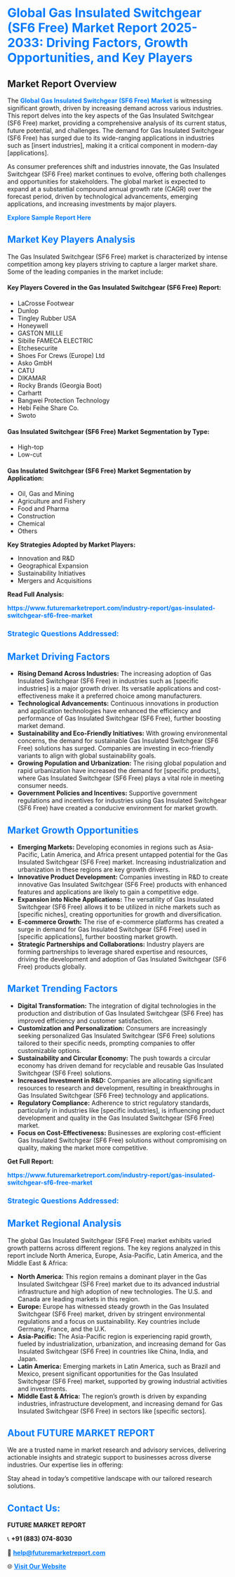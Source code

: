 <h1 style="color: #007BFF;">Global Gas Insulated Switchgear (SF6 Free) Market Report 2025-2033: Driving Factors, Growth Opportunities, and Key Players</h1>

<section id="overview">
<h2>Market Report Overview</h2>
<p>The <a href="https://www.futuremarketreport.com/industry-report/gas-insulated-switchgear-sf6-free-market" style="color: #007BFF; text-decoration: none;"><strong>Global Gas Insulated Switchgear (SF6 Free) Market</strong></a> is witnessing significant growth, driven by increasing demand across various industries. This report delves into the key aspects of the Gas Insulated Switchgear (SF6 Free) market, providing a comprehensive analysis of its current status, future potential, and challenges. The demand for Gas Insulated Switchgear (SF6 Free) has surged due to its wide-ranging applications in industries such as [insert industries], making it a critical component in modern-day [applications].</p>
<p>As consumer preferences shift and industries innovate, the Gas Insulated Switchgear (SF6 Free) market continues to evolve, offering both challenges and opportunities for stakeholders. The global market is expected to expand at a substantial compound annual growth rate (CAGR) over the forecast period, driven by technological advancements, emerging applications, and increasing investments by major players.</p>
</section>

<section id="overview">
<p><a href="https://www.futuremarketreport.com/request-sample/reportId=37675" style="color: #007BFF; text-decoration: none;"><strong>Explore Sample Report Here</strong></a></p>
</section>

<section id="key-players">
<h2 style="color: #007BFF;">Market Key Players Analysis</h2>
<p>The Gas Insulated Switchgear (SF6 Free) market is characterized by intense competition among key players striving to capture a larger market share. Some of the leading companies in the market include:</p>
<h4>Key Players Covered in the Gas Insulated Switchgear (SF6 Free) Report:</h4>
<ul><li>LaCrosse Footwear</li><li>Dunlop</li><li>Tingley Rubber USA</li><li>Honeywell</li><li>GASTON MILLE</li><li>Sibille FAMECA ELECTRIC</li><li>Etchesecurite</li><li>Shoes For Crews (Europe) Ltd</li><li>Asko GmbH</li><li>CATU</li><li>DIKAMAR</li><li>Rocky Brands (Georgia Boot)</li><li>Carhartt</li><li>Bangwei Protection Technology</li><li>Hebi Feihe Share Co.</li><li>Swoto</li></ul>
<h4>Gas Insulated Switchgear (SF6 Free) Market Segmentation by Type:</h4>
<ul><li>High-top</li><li>Low-cut</li></ul>

<h4>Gas Insulated Switchgear (SF6 Free) Market Segmentation by Application:</h4>
<ul><li>Oil, Gas and Mining</li><li>Agriculture and Fishery</li><li>Food and Pharma</li><li>Construction</li><li>Chemical</li><li>Others</li></ul>
<p><strong>Key Strategies Adopted by Market Players:</strong></p>
<ul>
<li>Innovation and R&D</li>
<li>Geographical Expansion</li>
<li>Sustainability Initiatives</li>
<li>Mergers and Acquisitions</li>
</ul>
</section>

<section>
<p><strong>Read Full Analysis: </strong></p><a href="https://www.futuremarketreport.com/industry-report/gas-insulated-switchgear-sf6-free-market" style="color: #007BFF; text-decoration: none;"><strong>https://www.futuremarketreport.com/industry-report/gas-insulated-switchgear-sf6-free-market</strong></a>
<h3 style="color: #007BFF;">Strategic Questions Addressed:</h3>
</section>

<section id="driving-factors">
<h2 style="color: #007BFF;">Market Driving Factors</h2>
<ul>
<li><strong>Rising Demand Across Industries:</strong> The increasing adoption of Gas Insulated Switchgear (SF6 Free) in industries such as [specific industries] is a major growth driver. Its versatile applications and cost-effectiveness make it a preferred choice among manufacturers.</li>
<li><strong>Technological Advancements:</strong> Continuous innovations in production and application technologies have enhanced the efficiency and performance of Gas Insulated Switchgear (SF6 Free), further boosting market demand.</li>
<li><strong>Sustainability and Eco-Friendly Initiatives:</strong> With growing environmental concerns, the demand for sustainable Gas Insulated Switchgear (SF6 Free) solutions has surged. Companies are investing in eco-friendly variants to align with global sustainability goals.</li>
<li><strong>Growing Population and Urbanization:</strong> The rising global population and rapid urbanization have increased the demand for [specific products], where Gas Insulated Switchgear (SF6 Free) plays a vital role in meeting consumer needs.</li>
<li><strong>Government Policies and Incentives:</strong> Supportive government regulations and incentives for industries using Gas Insulated Switchgear (SF6 Free) have created a conducive environment for market growth.</li>
</ul>
</section>

<section id="growth-opportunities">
<h2 style="color: #007BFF;">Market Growth Opportunities</h2>
<ul>
<li><strong>Emerging Markets:</strong> Developing economies in regions such as Asia-Pacific, Latin America, and Africa present untapped potential for the Gas Insulated Switchgear (SF6 Free) market. Increasing industrialization and urbanization in these regions are key growth drivers.</li>
<li><strong>Innovative Product Development:</strong> Companies investing in R&D to create innovative Gas Insulated Switchgear (SF6 Free) products with enhanced features and applications are likely to gain a competitive edge.</li>
<li><strong>Expansion into Niche Applications:</strong> The versatility of Gas Insulated Switchgear (SF6 Free) allows it to be utilized in niche markets such as [specific niches], creating opportunities for growth and diversification.</li>
<li><strong>E-commerce Growth:</strong> The rise of e-commerce platforms has created a surge in demand for Gas Insulated Switchgear (SF6 Free) used in [specific applications], further boosting market growth.</li>
<li><strong>Strategic Partnerships and Collaborations:</strong> Industry players are forming partnerships to leverage shared expertise and resources, driving the development and adoption of Gas Insulated Switchgear (SF6 Free) products globally.</li>
</ul>
</section>

<section id="trending-factors">
<h2 style="color: #007BFF;">Market Trending Factors</h2>
<ul>
<li><strong>Digital Transformation:</strong> The integration of digital technologies in the production and distribution of Gas Insulated Switchgear (SF6 Free) has improved efficiency and customer satisfaction.</li>
<li><strong>Customization and Personalization:</strong> Consumers are increasingly seeking personalized Gas Insulated Switchgear (SF6 Free) solutions tailored to their specific needs, prompting companies to offer customizable options.</li>
<li><strong>Sustainability and Circular Economy:</strong> The push towards a circular economy has driven demand for recyclable and reusable Gas Insulated Switchgear (SF6 Free) solutions.</li>
<li><strong>Increased Investment in R&D:</strong> Companies are allocating significant resources to research and development, resulting in breakthroughs in Gas Insulated Switchgear (SF6 Free) technology and applications.</li>
<li><strong>Regulatory Compliance:</strong> Adherence to strict regulatory standards, particularly in industries like [specific industries], is influencing product development and quality in the Gas Insulated Switchgear (SF6 Free) market.</li>
<li><strong>Focus on Cost-Effectiveness:</strong> Businesses are exploring cost-efficient Gas Insulated Switchgear (SF6 Free) solutions without compromising on quality, making the market more competitive.</li>
</ul>
</section>

<section>
<p><strong>Get Full Report: </strong></p><a href="https://www.futuremarketreport.com/industry-report/gas-insulated-switchgear-sf6-free-market" style="color: #007BFF; text-decoration: none;"><strong>https://www.futuremarketreport.com/industry-report/gas-insulated-switchgear-sf6-free-market</strong></a>
<h3 style="color: #007BFF;">Strategic Questions Addressed:</h3>
</section>


<section id="regional-analysis">
<h2 style="color: #007BFF;">Market Regional Analysis</h2>
<p>The global Gas Insulated Switchgear (SF6 Free) market exhibits varied growth patterns across different regions. The key regions analyzed in this report include North America, Europe, Asia-Pacific, Latin America, and the Middle East & Africa:</p>
<ul>
<li><strong>North America:</strong> This region remains a dominant player in the Gas Insulated Switchgear (SF6 Free) market due to its advanced industrial infrastructure and high adoption of new technologies. The U.S. and Canada are leading markets in this region.</li>
<li><strong>Europe:</strong> Europe has witnessed steady growth in the Gas Insulated Switchgear (SF6 Free) market, driven by stringent environmental regulations and a focus on sustainability. Key countries include Germany, France, and the U.K.</li>
<li><strong>Asia-Pacific:</strong> The Asia-Pacific region is experiencing rapid growth, fueled by industrialization, urbanization, and increasing demand for Gas Insulated Switchgear (SF6 Free) in countries like China, India, and Japan.</li>
<li><strong>Latin America:</strong> Emerging markets in Latin America, such as Brazil and Mexico, present significant opportunities for the Gas Insulated Switchgear (SF6 Free) market, supported by growing industrial activities and investments.</li>
<li><strong>Middle East & Africa:</strong> The region’s growth is driven by expanding industries, infrastructure development, and increasing demand for Gas Insulated Switchgear (SF6 Free) in sectors like [specific sectors].</li>
</ul>
</section>

<footer>
<h2 style="color: #007BFF;">About FUTURE MARKET REPORT</h2>
<p>We are a trusted name in market research and advisory services, delivering actionable insights and strategic support to businesses across diverse industries. Our expertise lies in offering:</p>

<p>Stay ahead in today’s competitive landscape with our tailored research solutions.</p>

<h2 style="color: #007BFF;">Contact Us:</h2>
<p><strong>FUTURE MARKET REPORT</strong></p>
<p>📞 <strong>+91 (883) 074-8030</strong></p>
<p>📧 <strong><a href="mailto:help@futuremarketreport.com" style="color: #007BFF;">help@futuremarketreport.com</a></strong></p>
<p>🌐 <strong><a href="https://www.futuremarketreport.com/" style="color: #007BFF;">Visit Our Website</a></strong></p>
</footer>